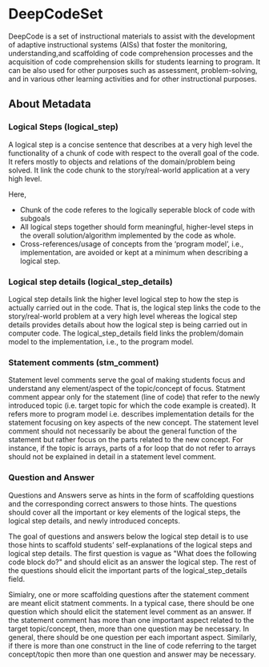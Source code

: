 # DeepCodeSet
DeepCode is a set of instructional materials to assist with the development of adaptive instructional systems (AISs) that foster the monitoring, understanding,and scaffolding of code comprehension processes and the acquisition of code comprehension skills for students learning to program. It can be also used for other purposes such as assessment, problem-solving, and in various other learning activities and for other instructional purposes. 

## About Metadata

### Logical Steps (logical_step)
A logical step is a concise sentence  that describes at a very high level the functionality of a chunk of code with respect to the overall goal of the code. It refers mostly to objects and relations of the domain/problem being solved. It link the code chunk to the story/real-world application at a very high level.

Here,
* Chunk of the code referes to the logically seperable block of code with subgoals
* All logical steps together should form meaningful, higher-level steps in the overall solution/algorithm implemented by the code as whole.
* Cross-references/usage of concepts from the ‘program model’, i.e., implementation, are avoided or kept at a minimum when describing a logical step.

### Logical step details (logical_step_details)
Logical step details link the higher level logical step to how the step is actually carried out in the code. That is, the logical step links the code to the story/real-world problem at a very high level whereas the logical step details provides details about how the logical step is being carried out in computer code. The logical_step_details field links the problem/domain model to the implementation, i.e., to the program model.
 
### Statement comments (stm_comment)
Statement level comments serve the goal of making students focus and understand any element/aspect of the topic/concept of focus. Statment comment appear only for the statement (line of code) that refer to the newly introduced topic (i.e. target topic for which the code example is created). It refers more to program model i.e. describes implementation details for the statement focusing on key aspects of the new concept. The statement level comment should not necessarily be about the general function of the statement but rather focus on the parts related to the new concept. For instance, if the topic is arrays, parts of a for loop that do not refer to arrays should not be explained in detail in a statement level comment.

### Question and Answer
Questions and Answers serve as hints in the form of scaffolding questions and the corresponding correct answers to those hints. The questions should cover all the important or key elements of the logical steps, the logical step details, and newly introduced concepts. 

The goal of questions and answers below the logical step detail is to use those hints to scaffold students’ self-explanations of the logical steps and logical step details.  The first question is vague as "What does the following code block do?" and should elicit as an answer the logical step.  The rest of the questions should elicit the important parts of the logical_step_details field.

Simialry, one or more scaffolding questions after the statement comment are meant elicit statment comments. In a typical case, there should be one question which should elicit the statement level comment as an answer. If the statement comment has more than one important aspect related to the target topic/concept, then, more than one question may be necessary. In general, there should be one question per each important aspect. Similarly, if there is more than one construct in the line of code referring to the target concept/topic then more than one question and answer may be necessary.
